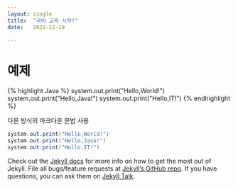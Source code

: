```yaml
---
layout: single
title:  "국비 교육 시작!"
date:   2022-12-19

---
```

# 예제
{% highlight Java %}
system.out.print("Hello,World!")
system.out.print("Hello,Java!")
system.out.print("Hello,IT!")
{% endhighlight %}

다른 방식의 마크다운 문법 사용
```java
system.out.print("Hello,World!")
system.out.print("Hello,Java!")
system.out.print("Hello,IT!")
```

Check out the [Jekyll docs][jekyll-docs] for more info on how to get the most out of Jekyll. File all bugs/feature requests at [Jekyll’s GitHub repo][jekyll-gh]. If you have questions, you can ask them on [Jekyll Talk][jekyll-talk].

[jekyll-docs]: https://jekyllrb.com/docs/home
[jekyll-gh]:   https://github.com/jekyll/jekyll
[jekyll-talk]: https://talk.jekyllrb.com/
